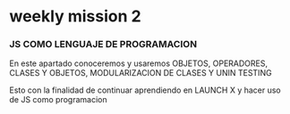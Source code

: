 # weekly mission 2

<h3>JS COMO LENGUAJE DE PROGRAMACION</h3>

<p>En este apartado conoceremos y usaremos OBJETOS, OPERADORES, CLASES Y OBJETOS, MODULARIZACION DE CLASES Y UNIN TESTING</p>

<p>Esto con la finalidad de continuar aprendiendo en LAUNCH X y hacer uso de JS  como programacion</p>
